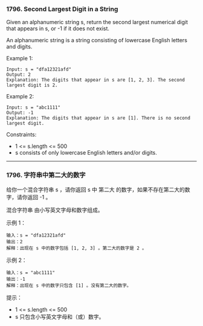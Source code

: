 ### 1796. Second Largest Digit in a String
Given an alphanumeric string s, return the second largest numerical digit that appears in s, or -1 if it does not exist.

An alphanumeric string is a string consisting of lowercase English letters and digits.



Example 1:

	Input: s = "dfa12321afd"
	Output: 2
	Explanation: The digits that appear in s are [1, 2, 3]. The second largest digit is 2.

Example 2:

	Input: s = "abc1111"
	Output: -1
	Explanation: The digits that appear in s are [1]. There is no second largest digit.



Constraints:

* 1 <= s.length <= 500
* s consists of only lowercase English letters and/or digits.

----

### 1796. 字符串中第二大的数字
给你一个混合字符串 s ，请你返回 s 中 第二大 的数字，如果不存在第二大的数字，请你返回 -1 。

混合字符串 由小写英文字母和数字组成。



示例 1：

	输入：s = "dfa12321afd"
	输出：2
	解释：出现在 s 中的数字包括 [1, 2, 3] 。第二大的数字是 2 。

示例 2：

	输入：s = "abc1111"
	输出：-1
	解释：出现在 s 中的数字只包含 [1] 。没有第二大的数字。



提示：

* 1 <= s.length <= 500
* s 只包含小写英文字母和（或）数字。

